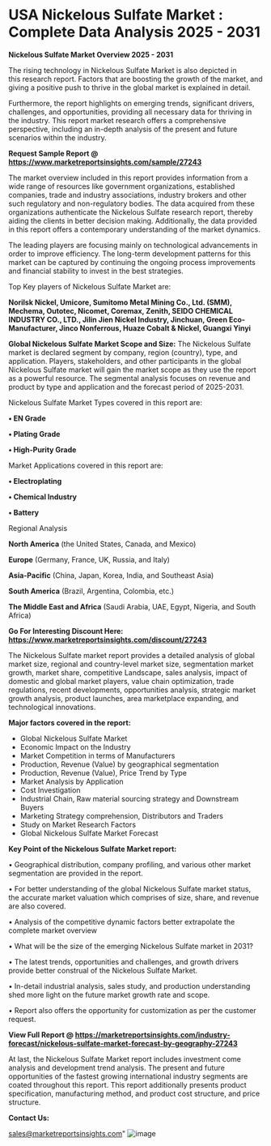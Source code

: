  # USA Nickelous Sulfate Market : Complete Data Analysis 2025 - 2031

<Strong> Nickelous Sulfate Market Overview 2025 - 2031</strong>

The rising technology in Nickelous Sulfate Market is also depicted in this research report. Factors that are boosting the growth of the market, and giving a positive push to thrive in the global market is explained in detail.

Furthermore, the report highlights on emerging trends, significant drivers, challenges, and opportunities, providing all necessary data for thriving in the industry. This report market research offers a comprehensive perspective, including an in-depth analysis of the present and future scenarios within the industry.

<strong>Request Sample Report @ <a href=https://www.marketreportsinsights.com/sample/27243>https://www.marketreportsinsights.com/sample/27243</a></strong>

The market overview included in this report provides information from a wide range of resources like government organizations, established companies, trade and industry associations, industry brokers and other such regulatory and non-regulatory bodies. The data acquired from these organizations authenticate the Nickelous Sulfate research report, thereby aiding the clients in better decision making. Additionally, the data provided in this report offers a contemporary understanding of the market dynamics.

The leading players are focusing mainly on technological advancements in order to improve efficiency. The long-term development patterns for this market can be captured by continuing the ongoing process improvements and financial stability to invest in the best strategies.

Top Key players of Nickelous Sulfate Market are:

<strong>Norilsk Nickel, Umicore, Sumitomo Metal Mining Co., Ltd. (SMM), Mechema, Outotec, Nicomet, Coremax, Zenith, SEIDO CHEMICAL INDUSTRY CO., LTD., Jilin Jien Nickel Industry, Jinchuan, Green Eco-Manufacturer, Jinco Nonferrous, Huaze Cobalt & Nickel, Guangxi Yinyi</strong>

<strong><b>Global Nickelous Sulfate Market Scope and Size:</b></strong>
The Nickelous Sulfate market is declared segment by company, region (country), type, and application. Players, stakeholders, and other participants in the global Nickelous Sulfate market will gain the market scope as they use the report as a powerful resource. The segmental analysis focuses on revenue and product by type and application and the forecast period of 2025-2031.

Nickelous Sulfate Market Types covered in this report are:

<strong>• EN Grade

• Plating Grade

• High-Purity Grade</strong>

Market Applications covered in this report are:

<strong>• Electroplating

• Chemical Industry

• Battery</strong> 

Regional Analysis

<strong>North America</strong> (the United States, Canada, and Mexico)

<strong>Europe</strong> (Germany, France, UK, Russia, and Italy)

<strong>Asia-Pacific</strong> (China, Japan, Korea, India, and Southeast Asia)

<strong>South America</strong> (Brazil, Argentina, Colombia, etc.)

<strong>The Middle East and Africa</strong> (Saudi Arabia, UAE, Egypt, Nigeria, and South Africa)

<strong>Go For Interesting Discount Here: <a href=https://www.marketreportsinsights.com/discount/27243>https://www.marketreportsinsights.com/discount/27243</a></strong>

The Nickelous Sulfate market report provides a detailed analysis of global market size, regional and country-level market size, segmentation market growth, market share, competitive Landscape, sales analysis, impact of domestic and global market players, value chain optimization, trade regulations, recent developments, opportunities analysis, strategic market growth analysis, product launches, area marketplace expanding, and technological innovations.

<strong><b>Major factors covered in the report:</b></strong>
<ul>
  <li>Global Nickelous Sulfate Market </li>
  <li>Economic Impact on the Industry</li>
  <li>Market Competition in terms of Manufacturers</li>
  <li>Production, Revenue (Value) by geographical segmentation</li>
  <li>Production, Revenue (Value), Price Trend by Type</li>
  <li>Market Analysis by Application</li>
  <li>Cost Investigation</li>
  <li>Industrial Chain, Raw material sourcing strategy and Downstream Buyers</li>
  <li>Marketing Strategy comprehension, Distributors and Traders</li>
  <li>Study on Market Research Factors</li>
  <li>Global Nickelous Sulfate Market Forecast</li>
</ul>

<strong><b>Key Point of the Nickelous Sulfate Market report:</b></strong>

• Geographical distribution, company profiling, and various other market segmentation are provided in the report.

• For better understanding of the global Nickelous Sulfate market status, the accurate market valuation which comprises of size, share, and revenue are also covered.

• Analysis of the competitive dynamic factors better extrapolate the complete market overview

• What will be the size of the emerging Nickelous Sulfate market in 2031?

• The latest trends, opportunities and challenges, and growth drivers provide better construal of the Nickelous Sulfate Market.

• In-detail industrial analysis, sales study, and production understanding shed more light on the future market growth rate and scope.

• Report also offers the opportunity for customization as per the customer request.

<strong><b>View Full Report @ <a href=https://marketreportsinsights.com/industry-forecast/nickelous-sulfate-market-forecast-by-geography-27243>https://marketreportsinsights.com/industry-forecast/nickelous-sulfate-market-forecast-by-geography-27243</a></b></strong>


At last, the Nickelous Sulfate Market report includes investment come analysis and development trend analysis. The present and future opportunities of the fastest growing international industry segments are coated throughout this report. This report additionally presents product specification, manufacturing method, and product cost structure, and price structure.

<strong>Contact Us:</strong>

sales@marketreportsinsights.com"
![image](https://github.com/user-attachments/assets/50f97044-57d5-42a7-9ba6-55735e84504e)
